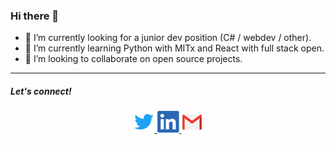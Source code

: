 ### Hi there 👋

- 🔭 I’m currently looking for a junior dev position (C# / webdev / other).
- 🌱 I’m currently learning Python with MITx and React with full stack open.
- 👯 I’m looking to collaborate on open source projects. 

<hr>
<p>
  <h5>Let's connect!</h5>  
  
  <div align="center">
    <a href="https://twitter.com/marcodisilva" alt="Twitter">
      <img src="https://github.com/MarcoDSilva/MarcoDSilva/blob/master/img/twitter.png" />
    </a>
    <a href="https://www.linkedin.com/in/marcodisilva/" alt="Linkedin">
      <img src="https://github.com/MarcoDSilva/MarcoDSilva/blob/master/img/IN.png" />
    </a>
    <a href="malito:marcodisilva@gmail.com" alt="contact me">
      <img src="https://github.com/MarcoDSilva/MarcoDSilva/blob/master/img/mail.png" />
    </a>
  </div>
 </p>

<!--
**MarcoDSilva/MarcoDSilva** is a ✨ _special_ ✨ repository because its `README.md` (this file) appears on your GitHub profile.

Here are some ideas to get you started:

- 🔭 I’m currently working on ...
- 🌱 I’m currently learning ...
- 👯 I’m looking to collaborate on ...
- 🤔 I’m looking for help with ...
- 💬 Ask me about ...
- 📫 How to reach me: ...
- 😄 Pronouns: ...
- ⚡ Fun fact: ...
-->
